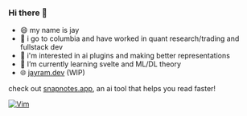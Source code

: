 ### Hi there 👋

- 😄 my name is jay
- 🏫 i go to columbia and have worked in quant research/trading and fullstack dev
- 🔭 i'm interested in ai plugins and making better representations
- 🌱 I’m currently learning svelte and ML/DL theory
- 🌐 [jayram.dev](https://jayram.dev) (WIP)

check out [snapnotes.app](https://snapnotes.app/), an ai tool that helps you read faster!


[![Vim](https://img.shields.io/badge/VIM-%2311AB00.svg?style=for-the-badge&logo=vim&logoColor=white)](https://github.com/Soycid/nvim)
